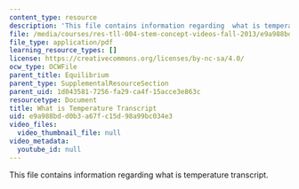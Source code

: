 ```yaml
---
content_type: resource
description: 'This file contains information regarding  what is temperature transcript. '
file: /media/courses/res-tll-004-stem-concept-videos-fall-2013/e9a988bdd0b3a67fc15d98a99bc034e3_MITRES_TLL-004F13_WhatisT.pdf
file_type: application/pdf
learning_resource_types: []
license: https://creativecommons.org/licenses/by-nc-sa/4.0/
ocw_type: OCWFile
parent_title: Equilibrium
parent_type: SupplementalResourceSection
parent_uid: 1d043581-7256-fa29-ca4f-15acce3e863c
resourcetype: Document
title: What is Temperature Transcript
uid: e9a988bd-d0b3-a67f-c15d-98a99bc034e3
video_files:
  video_thumbnail_file: null
video_metadata:
  youtube_id: null
---
```

This file contains information regarding  what is temperature transcript. 